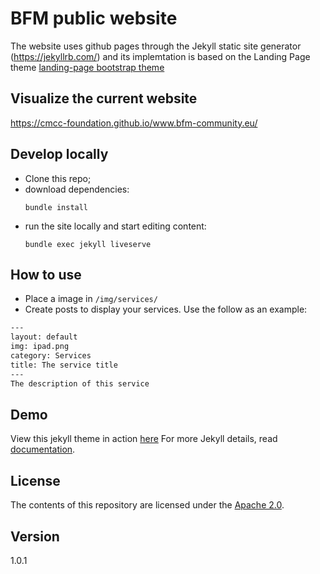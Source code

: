 # BFM public website 

The website uses github pages through the Jekyll static site generator (https://jekyllrb.com/) and its implemtation is based on the Landing Page theme [landing-page bootstrap theme ](http://startbootstrap.com/templates/landing-page/)

## Visualize the current website

https://cmcc-foundation.github.io/www.bfm-community.eu/

## Develop locally

 - Clone this repo;
 - download dependencies:
   ```shell
   bundle install
   ```
 - run the site locally and start editing content:
   ```shell
   bundle exec jekyll liveserve
   ```

## How to use
 - Place a image in `/img/services/`
 - Create posts to display your services. Use the follow as an example:

```txt
---
layout: default
img: ipad.png
category: Services
title: The service title
---
The description of this service
```

## Demo
View this jekyll theme in action [here](https://swcool.github.io/landing-page-theme)
For more Jekyll details, read [documentation](http://jekyllrb.com/).

## License
The contents of this repository are licensed under the [Apache
2.0](http://www.apache.org/licenses/LICENSE-2.0.html).

## Version
1.0.1
